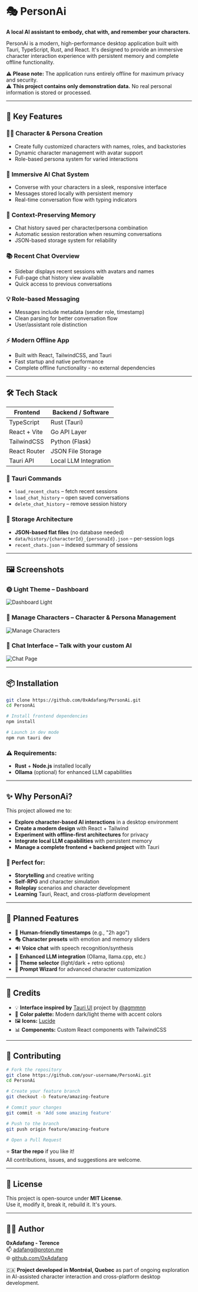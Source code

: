 # 🎭 PersonAi

**A local AI assistant to embody, chat with, and remember your characters.**

PersonAi is a modern, high-performance desktop application built with Tauri, TypeScript, Rust, and React. It's designed to provide an immersive character interaction experience with persistent memory and complete offline functionality.

⚠️ **Please note:** The application runs entirely offline for maximum privacy and security.  
⚠️ **This project contains only demonstration data.** No real personal information is stored or processed.

---

## 🚀 Key Features

### 🧑‍🎨 **Character & Persona Creation**
- Create fully customized characters with names, roles, and backstories
- Dynamic character management with avatar support
- Role-based persona system for varied interactions

### 💬 **Immersive AI Chat System**
- Converse with your characters in a sleek, responsive interface
- Messages stored locally with persistent memory
- Real-time conversation flow with typing indicators

### 🧠 **Context-Preserving Memory**
- Chat history saved per character/persona combination
- Automatic session restoration when resuming conversations
- JSON-based storage system for reliability

### 📚 **Recent Chat Overview**
- Sidebar displays recent sessions with avatars and names
- Full-page chat history view available
- Quick access to previous conversations

### 💡 **Role-based Messaging**
- Messages include metadata (sender role, timestamp)
- Clean parsing for better conversation flow
- User/assistant role distinction

### ⚡ **Modern Offline App**
- Built with React, TailwindCSS, and Tauri
- Fast startup and native performance
- Complete offline functionality - no external dependencies

---

## 🛠️ Tech Stack

| **Frontend** | **Backend / Software** |
|---|---|
| TypeScript | Rust (Tauri) |
| React + Vite | Go API Layer |
| TailwindCSS | Python (Flask) |
| React Router | JSON File Storage |
| Tauri API | Local LLM Integration |

### 🧩 **Tauri Commands**
- `load_recent_chats` – fetch recent sessions
- `load_chat_history` – open saved conversations  
- `delete_chat_history` – remove session history

### 💾 **Storage Architecture**
- **JSON-based flat files** (no database needed)
- `data/history/{characterId}_{personaId}.json` – per-session logs
- `recent_chats.json` – indexed summary of sessions

---

## 🖼️ Screenshots

### 🌞 **Light Theme – Dashboard**
![Dashboard Light](./images/1.)

### 🧙 **Manage Characters – Character & Persona Management**
![Manage Characters](./images/2.)

### 💬 **Chat Interface – Talk with your custom AI**
![Chat Page](./images/3.)

---

## 📦 Installation

```bash
git clone https://github.com/0xAdafang/PersonAi.git
cd PersonAi

# Install frontend dependencies
npm install

# Launch in dev mode
npm run tauri dev
```

### ⚠️ **Requirements:**
- **Rust** + **Node.js** installed locally
- **Ollama** (optional) for enhanced LLM capabilities

---

## ✨ Why PersonAi?

This project allowed me to:
- **Explore character-based AI interactions** in a desktop environment
- **Create a modern design** with React + Tailwind
- **Experiment with offline-first architectures** for privacy
- **Integrate local LLM capabilities** with persistent memory
- **Manage a complete frontend + backend project** with Tauri

### 🎯 **Perfect for:**
- **Storytelling** and creative writing
- **Self-RPG** and character simulation
- **Roleplay** scenarios and character development
- **Learning** Tauri, React, and cross-platform development

---

## 🔮 Planned Features

- 📆 **Human-friendly timestamps** (e.g., "2h ago")
- 🎭 **Character presets** with emotion and memory sliders
- 🔊 **Voice chat** with speech recognition/synthesis
- 🦙 **Enhanced LLM integration** (Ollama, llama.cpp, etc.)
- 🎨 **Theme selector** (light/dark + retro options)
- 🧙 **Prompt Wizard** for advanced character customization

---

## 🎨 Credits

- 💡 **Interface inspired by** [Tauri UI](https://github.com/agmmnn/tauri-ui) project by [@agmmnn](https://github.com/agmmnn)
- 🎨 **Color palette:** Modern dark/light theme with accent colors
- 🖼️ **Icons:** [Lucide](https://lucide.dev/)
- 📊 **Components:** Custom React components with TailwindCSS

---

## 🫶 Contributing

```bash
# Fork the repository
git clone https://github.com/your-username/PersonAi.git
cd PersonAi

# Create your feature branch
git checkout -b feature/amazing-feature

# Commit your changes
git commit -m 'Add some amazing feature'

# Push to the branch
git push origin feature/amazing-feature

# Open a Pull Request
```

⭐ **Star the repo** if you like it!  
All contributions, issues, and suggestions are welcome.

---

## 📜 License

This project is open-source under **MIT License**.  
Use it, modify it, break it, rebuild it. It's yours.

---

## 👨‍💻 Author

**0xAdafang - Terence**  
📫 [adafang@proton.me](mailto:adafang@proton.me)  
🌐 [github.com/0xAdafang](https://github.com/0xAdafang)

🇨🇦 **Project developed in Montréal, Quebec** as part of ongoing exploration in AI-assisted character interaction and cross-platform desktop development.
